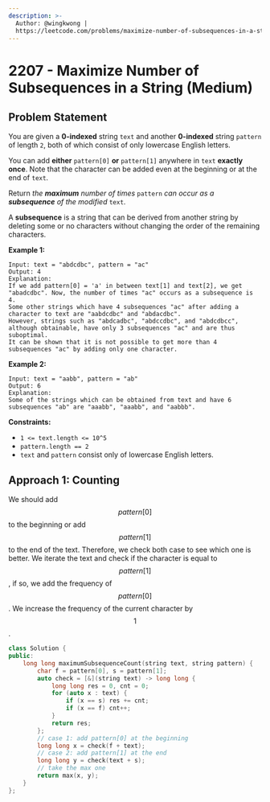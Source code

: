 ```yaml
---
description: >-
  Author: @wingkwong |
  https://leetcode.com/problems/maximize-number-of-subsequences-in-a-string/
---
```


# 2207 - Maximize Number of Subsequences in a String (Medium)

## Problem Statement

You are given a **0-indexed** string `text` and another **0-indexed** string `pattern` of length `2`, both of which consist of only lowercase English letters.

You can add **either** `pattern[0]` **or** `pattern[1]` anywhere in `text` **exactly once**. Note that the character can be added even at the beginning or at the end of `text`.

Return _the **maximum** number of times_ `pattern` _can occur as a **subsequence** of the modified_ `text`.

A **subsequence** is a string that can be derived from another string by deleting some or no characters without changing the order of the remaining characters.

&#x20;

**Example 1:**

```
Input: text = "abdcdbc", pattern = "ac"
Output: 4
Explanation:
If we add pattern[0] = 'a' in between text[1] and text[2], we get "abadcdbc". Now, the number of times "ac" occurs as a subsequence is 4.
Some other strings which have 4 subsequences "ac" after adding a character to text are "aabdcdbc" and "abdacdbc".
However, strings such as "abdcadbc", "abdccdbc", and "abdcdbcc", although obtainable, have only 3 subsequences "ac" and are thus suboptimal.
It can be shown that it is not possible to get more than 4 subsequences "ac" by adding only one character.
```

**Example 2:**

```
Input: text = "aabb", pattern = "ab"
Output: 6
Explanation:
Some of the strings which can be obtained from text and have 6 subsequences "ab" are "aaabb", "aaabb", and "aabbb".
```

**Constraints:**

* `1 <= text.length <= 10^5`
* `pattern.length == 2`
* `text` and `pattern` consist only of lowercase English letters.

## Approach 1: Counting

We should add $$pattern[0]$$ to the beginning or add $$pattern[1]$$ to the end of the text. Therefore, we check both case to see which one is better. We iterate the text and check if the character is equal to $$pattern[1]$$, if so, we add the frequency of $$pattern[0]$$. We increase the frequency of the current character by $$1$$.

```cpp
class Solution {
public:
    long long maximumSubsequenceCount(string text, string pattern) {
        char f = pattern[0], s = pattern[1];
        auto check = [&](string text) -> long long {
            long long res = 0, cnt = 0;
            for (auto x : text) {
                if (x == s) res += cnt;
                if (x == f) cnt++;
            }
            return res;
        };
        // case 1: add pattern[0] at the beginning
        long long x = check(f + text);
        // case 2: add pattern[1] at the end
        long long y = check(text + s);
        // take the max one
        return max(x, y);
    }
};
```
